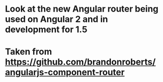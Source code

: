 # Look at the new Angular router being used on Angular 2 and in development for 1.5

# Taken from https://github.com/brandonroberts/angularjs-component-router